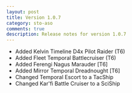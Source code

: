 ```yaml
---
layout: post
title: Version 1.0.7
category: sto-aso
comments: true
description: Release notes for version 1.0.7
---
```


 - Added Kelvin Timeline D4x Pilot Raider (T6)
 - Added Fleet Temporal Battlecruiser (T6)
 - Added Ferengi Nagus Marauder [T6]
 - Added Mirror Temporal Dreadnought [T6]
 - Changed Temporal Escort to a TacShip
 - Changed Kar'fi Battle Cruiser to a SciShip
 